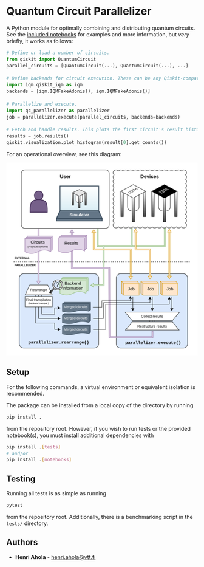 # Quantum Circuit Parallelizer

A Python module for optimally combining and distributing quantum circuits. See the
[included notebooks](./notebooks/) for examples and more information, but _very_ briefly, it works
as follows:

```python
# Define or load a number of circuits.
from qiskit import QuantumCircuit
parallel_circuits = [QuantumCircuit(...), QuantumCircuit(...), ...]

# Define backends for circuit execution. These can be any Qiskit-compatible backend objects.
import iqm.qiskit_iqm as iqm
backends = [iqm.IQMFakeAdonis(), iqm.IQMFakeAdonis()]

# Parallelize and execute.
import qc_parallelizer as parallelizer
job = parallelizer.execute(parallel_circuits, backends=backends)

# Fetch and handle results. This plots the first circuit's result histogram, for example.
results = job.results()
qiskit.visualization.plot_histogram(result[0].get_counts())
```

For an operational overview, see this diagram:

![](./notebooks/parallelizer-full.drawio.png)

## Setup

For the following commands, a virtual environment or equivalent isolation is recommended.

The package can be installed from a local copy of the directory by running

```bash
pip install .
```

from the repository root. However, if you wish to run tests or the provided notebook(s), you must
install additional dependencies with

```bash
pip install .[tests]
# and/or
pip install .[notebooks]
```

## Testing

Running all tests is as simple as running

```bash
pytest
```

from the repository root. Additionally, there is a benchmarking script in the `tests/` directory.

## Authors

- **Henri Ahola** - henri.ahola@vtt.fi
